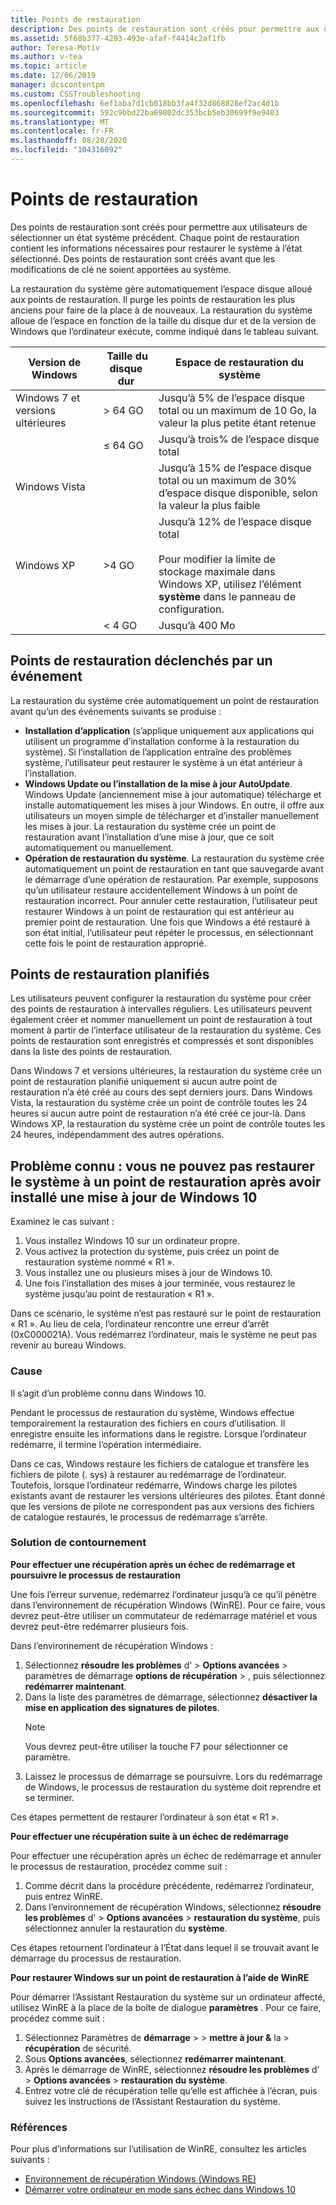 ```yaml
---
title: Points de restauration
description: Des points de restauration sont créés pour permettre aux utilisateurs de choisir les États système précédents. Chaque point de restauration contient les informations nécessaires à la restauration de l’État choisi par le système. Des points de restauration sont créés avant que les modifications de clé ne soient apportées au système.
ms.assetid: 5f68b377-4293-493e-afaf-f4414c2af1fb
author: Teresa-Motiv
ms.author: v-tea
ms.topic: article
ms.date: 12/06/2019
manager: dcscontentpm
ms.custom: CSSTroubleshooting
ms.openlocfilehash: 6ef1aba7d1cb018bb3fa4f32d868828ef2ac4d1b
ms.sourcegitcommit: 592c9bbd22ba69802dc353bcb5eb30699f9e9403
ms.translationtype: MT
ms.contentlocale: fr-FR
ms.lasthandoff: 08/20/2020
ms.locfileid: "104316092"
---
```

# <a name="restore-points"></a>Points de restauration

Des points de restauration sont créés pour permettre aux utilisateurs de sélectionner un état système précédent. Chaque point de restauration contient les informations nécessaires pour restaurer le système à l’état sélectionné. Des points de restauration sont créés avant que les modifications de clé ne soient apportées au système.

La restauration du système gère automatiquement l’espace disque alloué aux points de restauration. Il purge les points de restauration les plus anciens pour faire de la place à de nouveaux. La restauration du système alloue de l’espace en fonction de la taille du disque dur et de la version de Windows que l’ordinateur exécute, comme indiqué dans le tableau suivant.

|Version de Windows |&nbsp;Taille du disque dur |Espace de restauration du système |
| --- | --- | --- |
|Windows 7 et versions ultérieures | > 64 GO |Jusqu’à 5% de l’espace disque total ou un maximum de 10 Go, la valeur la plus petite étant retenue |
|  | &le; 64 GO |Jusqu’à trois% de l’espace disque total |
|Windows Vista |  |Jusqu’à 15% de l’espace disque total ou un maximum de 30% d’espace disque disponible, selon la valeur la plus faible |
|Windows XP | >4 GO |Jusqu’à 12% de l’espace disque total<br /><br />Pour modifier la limite de stockage maximale dans Windows XP, utilisez l’élément **système** dans le panneau de configuration. |
|  | \< 4 GO |Jusqu’à 400 Mo |

## <a name="event-triggered-restore-points"></a>Points de restauration déclenchés par un événement

La restauration du système crée automatiquement un point de restauration avant qu’un des événements suivants se produise :

- **Installation d’application** (s’applique uniquement aux applications qui utilisent un programme d’installation conforme à la restauration du système). Si l’installation de l’application entraîne des problèmes système, l’utilisateur peut restaurer le système à un état antérieur à l’installation.
- **Windows Update ou l’installation de la mise à jour AutoUpdate**. Windows Update (anciennement mise à jour automatique) télécharge et installe automatiquement les mises à jour Windows. En outre, il offre aux utilisateurs un moyen simple de télécharger et d’installer manuellement les mises à jour. La restauration du système crée un point de restauration avant l’installation d’une mise à jour, que ce soit automatiquement ou manuellement.
- **Opération de restauration du système**. La restauration du système crée automatiquement un point de restauration en tant que sauvegarde avant le démarrage d’une opération de restauration. Par exemple, supposons qu’un utilisateur restaure accidentellement Windows à un point de restauration incorrect. Pour annuler cette restauration, l’utilisateur peut restaurer Windows à un point de restauration qui est antérieur au premier point de restauration. Une fois que Windows a été restauré à son état initial, l’utilisateur peut répéter le processus, en sélectionnant cette fois le point de restauration approprié.

## <a name="scheduled-restore-points"></a>Points de restauration planifiés

Les utilisateurs peuvent configurer la restauration du système pour créer des points de restauration à intervalles réguliers. Les utilisateurs peuvent également créer et nommer manuellement un point de restauration à tout moment à partir de l’interface utilisateur de la restauration du système. Ces points de restauration sont enregistrés et compressés et sont disponibles dans la liste des points de restauration.

Dans Windows 7 et versions ultérieures, la restauration du système crée un point de restauration planifié uniquement si aucun autre point de restauration n’a été créé au cours des sept derniers jours. Dans Windows Vista, la restauration du système crée un point de contrôle toutes les 24 heures si aucun autre point de restauration n’a été créé ce jour-là. Dans Windows XP, la restauration du système crée un point de contrôle toutes les 24 heures, indépendamment des autres opérations.

## <a name="known-issue-you-cannot-restore-the-system-to-a-restore-point-after-you-install-a-windows-10-update"></a>Problème connu : vous ne pouvez pas restaurer le système à un point de restauration après avoir installé une mise à jour de Windows 10

Examinez le cas suivant :

1. Vous installez Windows 10 sur un ordinateur propre.
1. Vous activez la protection du système, puis créez un point de restauration système nommé « R1 ».
1. Vous installez une ou plusieurs mises à jour de Windows 10.
1. Une fois l’installation des mises à jour terminée, vous restaurez le système jusqu’au point de restauration « R1 ».

Dans ce scénario, le système n’est pas restauré sur le point de restauration « R1 ». Au lieu de cela, l’ordinateur rencontre une erreur d’arrêt (0xC000021A). Vous redémarrez l’ordinateur, mais le système ne peut pas revenir au bureau Windows.

### <a name="cause"></a>Cause

Il s’agit d’un problème connu dans Windows 10.

Pendant le processus de restauration du système, Windows effectue temporairement la restauration des fichiers en cours d’utilisation. Il enregistre ensuite les informations dans le registre. Lorsque l’ordinateur redémarre, il termine l’opération intermédiaire.

Dans ce cas, Windows restaure les fichiers de catalogue et transfère les fichiers de pilote (. sys) à restaurer au redémarrage de l’ordinateur. Toutefois, lorsque l’ordinateur redémarre, Windows charge les pilotes existants avant de restaurer les versions ultérieures des pilotes. Étant donné que les versions de pilote ne correspondent pas aux versions des fichiers de catalogue restaurés, le processus de redémarrage s’arrête.

### <a name="workaround"></a>Solution de contournement

**Pour effectuer une récupération après un échec de redémarrage et poursuivre le processus de restauration**

Une fois l’erreur survenue, redémarrez l’ordinateur jusqu’à ce qu’il pénètre dans l’environnement de récupération Windows (WinRE). Pour ce faire, vous devrez peut-être utiliser un commutateur de redémarrage matériel et vous devrez peut-être redémarrer plusieurs fois.

Dans l’environnement de récupération Windows :

1. Sélectionnez **résoudre les problèmes** d'  >  **Options avancées**  >  paramètres de démarrage **options de récupération**  >  , puis sélectionnez **redémarrer maintenant**.
1. Dans la liste des paramètres de démarrage, sélectionnez **désactiver la mise en application des signatures de pilotes**.
   > [!NOTE]  
   > Vous devrez peut-être utiliser la touche F7 pour sélectionner ce paramètre.
1. Laissez le processus de démarrage se poursuivre. Lors du redémarrage de Windows, le processus de restauration du système doit reprendre et se terminer.

Ces étapes permettent de restaurer l’ordinateur à son état « R1 ».

**Pour effectuer une récupération suite à un échec de redémarrage**

Pour effectuer une récupération après un échec de redémarrage et annuler le processus de restauration, procédez comme suit :

1. Comme décrit dans la procédure précédente, redémarrez l’ordinateur, puis entrez WinRE.  
1. Dans l’environnement de récupération Windows, sélectionnez **résoudre les problèmes** d'  >  **Options avancées**  >  **restauration du système**, puis sélectionnez annuler la restauration du **système**.

Ces étapes retournent l’ordinateur à l’État dans lequel il se trouvait avant le démarrage du processus de restauration.

**Pour restaurer Windows sur un point de restauration à l’aide de WinRE**

Pour démarrer l’Assistant Restauration du système sur un ordinateur affecté, utilisez WinRE à la place de la boîte de dialogue **paramètres** . Pour ce faire, procédez comme suit :

1. Sélectionnez Paramètres de **démarrage**  >    >  **mettre à jour &** la  >  **récupération** de sécurité.
1. Sous **Options avancées**, sélectionnez **redémarrer maintenant**.
1. Après le démarrage de WinRE, sélectionnez **résoudre les problèmes** d'  >  **Options avancées**  >  **restauration du système**.
1. Entrez votre clé de récupération telle qu’elle est affichée à l’écran, puis suivez les instructions de l’Assistant Restauration du système.

### <a name="references"></a>Références

Pour plus d’informations sur l’utilisation de WinRE, consultez les articles suivants :

- [Environnement de récupération Windows (Windows RE)](/windows-hardware/manufacture/desktop/windows-recovery-environment--windows-re--technical-reference)
- [Démarrer votre ordinateur en mode sans échec dans Windows 10](https://support.microsoft.com/help/12376) 
